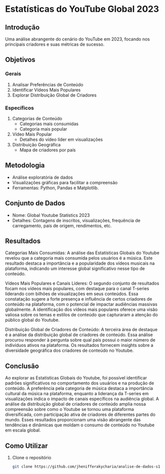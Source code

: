 # Estatísticas do YouTube Global 2023

## Introdução
Uma análise abrangente do cenário do YouTube em 2023, focando nos principais criadores e suas métricas de sucesso.

## Objetivos
### Gerais
1. Analisar Preferências de Conteúdo
2. Identificar Vídeos Mais Populares
3. Explorar Distribuição Global de Criadores

### Específicos
1. Categorias de Conteúdo
   - Categorias mais consumidas
   - Categoria mais popular
2. Vídeo Mais Popular
   - Detalhes do vídeo líder em visualizações
3. Distribuição Geográfica
   - Mapa de criadores por país

## Metodologia
- Análise exploratória de dados
- Visualizações gráficas para facilitar a compreensão
- Ferramentas: Python, Pandas e Matplotlib.

## Conjunto de Dados
- Nome: Global Youtube Statistics 2023
- Detalhes: Contagens de inscritos, visualizações, frequência de carregamento, país de origem, rendimentos, etc.

## Resultados
Categorias Mais Consumidas: A análise das Estatísticas Globais do Youtube revelou que a categoria mais consumida pelos usuários é a música. Este resultado destaca a importância e a popularidade dos vídeos musicais na plataforma, indicando um interesse global significativo nesse tipo de conteúdo. 

Vídeos Mais Populares e Canais Líderes: O segundo conjunto de resultados focam nos vídeos mais populares, com destaque para o canal T-series liderando com bilhões de visualizações em seus conteúdos. Essa constatação sugere a forte presença e influência de certos criadores de conteúdo na plataforma, com o potencial de impactar audiências massivas globalmente. A identificação dos vídeos mais populares oferece uma visão valiosa sobre os temas e estilos de conteúdo que capturaram a atenção do público global do Youtube.

Distribuição Global de Criadores de Conteúdo: A terceira área de destaque é a análise da distribuição global de criadores de conteúdo. Essa análise procurou responder à pergunta sobre qual país possui o maior número de indivíduos ativos na plataforma. Os resultados fornecem insights sobre a diversidade geográfica dos criadores de conteúdo no Youtube.

## Conclusão
Ao explorar as Estatísticas Globais do Youtube, foi possível identificar padrões significativos no comportamento dos usuários e na produção de conteúdo. A preferência pela categoria de música destaca a importância cultural da música na plataforma, enquanto a liderança da T-series em visualizações indica o impacto de canais específicos na audiência global. A análise da distribuição global de criadores de conteúdo amplia nossa compreensão sobre como o Youtube se tornou uma plataforma diversificada, com participação ativa de criadores de diferentes partes do mundo. Esses resultados proporcionam uma visão abrangente das tendências e dinâmicas que moldam o consumo de conteúdo no Youtube em escala global.

## Como Utilizar
1. Clone o repositório
   ```bash
   git clone https://github.com/jhenifferakycharia/analise-de-dados-s18.git
